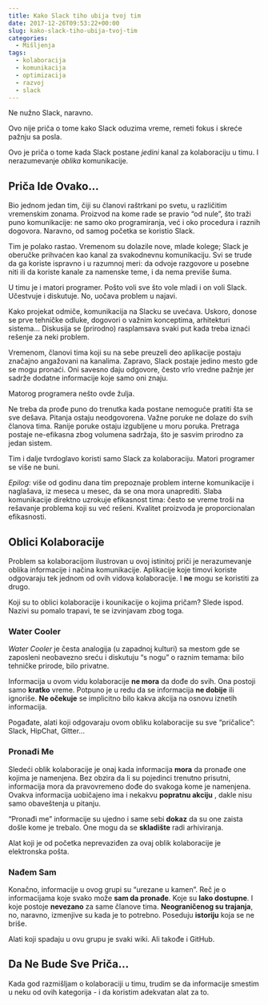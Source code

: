 ```yaml
---
title: Kako Slack tiho ubija tvoj tim
date: 2017-12-26T09:53:22+00:00
slug: kako-slack-tiho-ubija-tvoj-tim
categories:
  - Mišljenja
tags:
  - kolaboracija
  - komunikacija
  - optimizacija
  - razvoj
  - slack
---
```


Ne nužno Slack, naravno.

Ovo nije priča o tome kako Slack oduzima vreme, remeti fokus i skreće pažnju sa posla.

Ovo je priča o tome kada Slack postane _jedini_ kanal za kolaboraciju u timu. I nerazumevanje _oblika_ komunikacije.

## Priča Ide Ovako...

Bio jednom jedan tim, čiji su članovi raštrkani po svetu, u različitim vremenskim zonama. Proizvod na kome rade se pravio “od nule”, što traži puno komunikacije: ne samo oko programiranja, već i oko procedura i raznih dogovora. Naravno, od samog početka se koristio Slack.

Tim je polako rastao. Vremenom su dolazile nove, mlade kolege; Slack je oberučke prihvaćen kao kanal za svakodnevnu komunikaciju. Svi se trude da ga koriste ispravno i u razumnoj meri: da odvoje razgovore u posebne niti ili da koriste kanale za namenske teme, i da nema previše šuma.

U timu je i matori programer. Pošto voli sve što vole mladi i on voli Slack. Učestvuje i diskutuje. No, uočava problem u najavi.

Kako projekat odmiče, komunikacija na Slacku se uvećava. Uskoro, donose se prve tehničke odluke, dogovori o važnim konceptima, arhitekturi sistema... Diskusija se (prirodno) rasplamsava svaki put kada treba iznaći rešenje za neki problem.

Vremenom, članovi tima koji su na sebe preuzeli deo aplikacije postaju značajno angažovani na kanalima. Zapravo, Slack postaje jedino mesto gde se mogu pronaći. Oni savesno daju odgovore, često vrlo vredne pažnje jer sadrže dodatne informacije koje samo oni znaju.

Matorog programera nešto ovde žulja.

Ne treba da prođe puno do trenutka kada postane nemoguće pratiti šta se sve dešava. Pitanja ostaju neodgovorena. Važne poruke ne dolaze do svih članova tima. Ranije poruke ostaju izgubljene u moru poruka. Pretraga postaje ne-efikasna zbog volumena sadržaja, što je sasvim prirodno za jedan sistem.

Tim i dalje tvrdoglavo koristi samo Slack za kolaboraciju. Matori programer se više ne buni.

_Epilog_: više od godinu dana tim prepoznaje problem interne komunikacije i naglašava, iz meseca u mesec, da se ona mora unaprediti. Slaba komunikacije direktno uzrokuje efikasnost tima: često se vreme troši na rešavanje problema koji su već rešeni. Kvalitet proizvoda je proporcionalan efikasnosti.

## Oblici Kolaboracije

Problem sa kolaboracijom ilustrovan u ovoj istinitoj priči je nerazumevanje oblika informacije i načina komunikacije. Aplikacije koje timovi koriste odgovaraju tek jednom od ovih vidova kolaboracije. I **ne** mogu se koristiti za drugo.

Koji su to oblici kolaboracije i kounikacije o kojima pričam? Slede ispod. Nazivi su pomalo trapavi, te se izvinjavam zbog toga.

### Water Cooler

_Water Cooler_ je česta analogija (u zapadnoj kulturi) sa mestom gde se zaposleni neobavezno sreću i diskutuju “s nogu” o raznim temama: bilo tehničke prirode, bilo privatne.

Informacija u ovom vidu kolaboracije **ne mora** da dođe do svih. Ona postoji samo **kratko** vreme. Potpuno je u redu da se informacija **ne dobije** ili ignoriše. **Ne očekuje** se implicitno bilo kakva akcija na osnovu iznetih informacija.

Pogađate, alati koji odgovaraju ovom obliku kolaboracije su sve “pričalice”: Slack, HipChat, Gitter...

### Pronađi Me

Sledeći oblik kolaboracije je onaj kada informacija **mora** da pronađe one kojima je namenjena. Bez obzira da li su pojedinci trenutno prisutni, informacija mora da pravovremeno dođe do svakoga kome je namenjena. Ovakva informacija uobičajeno ima i nekakvu **popratnu akciju** , dakle nisu samo obaveštenja u pitanju.

“Pronađi me” informacije su ujedno i same sebi **dokaz** da su one zaista došle kome je trebalo. One mogu da se **skladište** radi arhiviranja.

Alat koji je od početka neprevaziđen za ovaj oblik kolaboracije je elektronska pošta.

### Nađem Sam

Konačno, informacije u ovog grupi su “urezane u kamen”. Reč je o informacijama koje svako može **sam da pronađe**. Koje su **lako dostupne**. I koje postoje **nevezano** za same članove tima. **Neograničenog su trajanja**, no, naravno, izmenjive su kada je to potrebno. Poseduju **istoriju** koja se ne briše.

Alati koji spadaju u ovu grupu je svaki wiki. Ali takođe i GitHub.

## Da Ne Bude Sve Priča...

Kada god razmišljam o kolaboraciji u timu, trudim se da informacije smestim u neku od ovih kategorija - i da koristim adekvatan alat za to.
